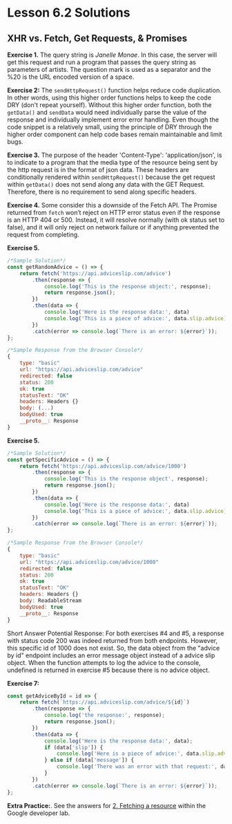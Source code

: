 # Lesson 6.2 Solutions

## XHR vs. Fetch, Get Requests, & Promises

**Exercise 1.** The query string is _Janelle Monae_. In this case, the server will get this request and run a program that passes the query string as parameters of artists. The question mark is used as a separator and the %20 is the URL encoded version of a space.

**Exercise 2:**
The `sendHttpRequest()` function helps reduce code duplication. In other words, using this higher order functions helps to keep the code DRY (don't repeat yourself). Without this higher order function, both the `getData()` and `sendData` would need individually parse the value of the response and individually implement error error handling. Even though the code snippet is a relatively small, using the principle of DRY through the higher order component can help code bases remain maintainable and limit bugs.

**Exercise 3.** 
The purpose of the header 'Content-Type': 'application/json', is to indicate to a program that the media type of the resource being sent by the http request is in the format of json data. These headers are conditionally rendered within `sendHttpRequest()` because the get request within `getData()` does not send along any data with the GET Request. Therefore, there is no requirement to send
along specific headers.

**Exercise 4.** 
Some consider this a downside of the Fetch API. The Promise returned from `fetch` won’t reject on HTTP error status even if the response is an HTTP 404 or 500. Instead, it will resolve normally (with ok status set to false), and it will only reject on network failure or if anything prevented the request from completing. 

**Exercise 5.**
```javascript
/*Sample Solution*/
const getRandomAdvice = () => {
	return fetch('https://api.adviceslip.com/advice')
		.then(response => {
			console.log('This is the response object:', response);
			return response.json();
		})
		.then(data => {
			console.log('Here is the response data:', data)
			console.log('This is a piece of advice:', data.slip.advice)
		})
		.catch(error => console.log(`There is an error: ${error}`));
};

/*Sample Response from the Browser Console*/
{
	type: "basic"
	url: "https://api.adviceslip.com/advice"
	redirected: false
	status: 200
	ok: true
	statusText: "OK"
	headers: Headers {}
	body: (...)
	bodyUsed: true
	__proto__: Response
}
```

**Exercise 5.**
```javascript
/*Sample Solution*/
const getSpecificAdvice = () => {
	return fetch('https://api.adviceslip.com/advice/1000')
		.then(response => {
			console.log('This is the response object', response);
			return response.json();
		})
		.then(data => {
			console.log('Here is the response data:', data)
			console.log('This is a piece of advice:', data.slip.advice)
		})
		.catch(error => console.log(`There is an error: ${error}`));
};

/*Sample Response from the Browser Console*/
{
	type: "basic"
	url: "https://api.adviceslip.com/advice/1000"
	redirected: false
	status: 200
	ok: true
	statusText: "OK"
	headers: Headers {}
	body: ReadableStream
	bodyUsed: true
	__proto__: Response
}
```
Short Answer Potential Response:
For both exercises #4 and #5, a response with status code 200 was indeed returned from both endpoints.
However, this specific id of 1000 does not exist. So, the data object from the "advice by id" endpoint
includes an error message object instead of a advice slip object. When the function attempts to log
the advice to the console, undefined is returned in exercise #5 because there is no advice object.

**Exercise 7:**
```javascript
const getAdviceById = id => {
	return fetch(`https://api.adviceslip.com/advice/${id}`)
		.then(response => {
			console.log('the response:', response);
			return response.json();
		})
		.then(data => {
			console.log('Here is the response data:', data);
			if (data['slip']) {
				console.log('Here is a piece of advice:', data.slip.advice);
			} else if (data['message']) {
				console.log('There was an error with that request:', data.message.text);
			}
		})
		.catch(error => console.log(`There is an error: ${error}`));
};
```

**Extra Practice:**. See the answers for [2. Fetching a resource](https://developers.google.com/web/ilt/pwa/lab-fetch-api) within the Google developer lab.
